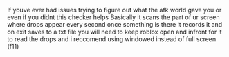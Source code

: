 If youve ever had issues trying to figure out what the afk world gave you or even if you didnt this checker helps
Basically it scans the part of ur screen where drops appear every second once something is there it records it and on exit saves to a txt file 
you will need to keep roblox open and infront for it to read the drops and i reccomend using windowed instead of full screen (f11)
